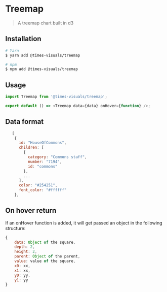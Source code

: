 # Treemap

> A treemap chart built in d3

## Installation

```bash
# Yarn
$ yarn add @times-visuals/treemap

# npm
$ npm add @times-visuals/treemap
```

## Usage

```js
import Treemap from '@times-visuals/treemap';

export default () => <Treemap data={data} onHover={function} />;
```

## Data format

```js
   [
    {
      id: "HouseOfCommons",
      children: [
        {
          category: "Commons staff",
          number: "7194",
          id: "commons"
        },
        ...
      ],
      color: "#254251",
      font_color: "#ffffff"
    },
```

## On hover return

If an onHover function is added, it will get passed an object in the following structure:

```js
{
    data: Object of the square,
    depth: 2,
    height: 2,
    parent: Object of the parent,
    value: value of the square,
    x0: xx,
    x1: xx,
    y0: yy,
    y1: yy
}
```
